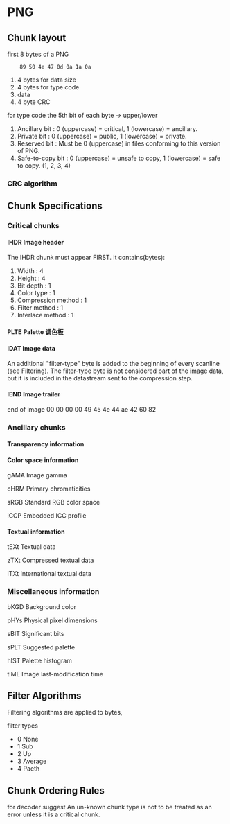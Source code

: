 # PNG

## Chunk layout
first 8 bytes of a PNG 

```text
    89 50 4e 47 0d 0a 1a 0a
```

1. 4 bytes for data size
1. 4 bytes for type code
1. data
1. 4 byte CRC

for type code the 5th bit of each byte -> upper/lower
1. Ancillary bit    : 0 (uppercase) = critical, 1 (lowercase) = ancillary.
2. Private bit      : 0 (uppercase) = public, 1 (lowercase) = private.
3. Reserved bit     : Must be 0 (uppercase) in files conforming to this version of PNG.
4. Safe-to-copy bit : 0 (uppercase) = unsafe to copy, 1 (lowercase) = safe to copy.
(1, 2, 3, 4)

### CRC algorithm

## Chunk Specifications
### Critical chunks
#### IHDR Image header
The IHDR chunk must appear FIRST. It contains(bytes):
1. Width               : 4
1. Height              : 4
1. Bit depth           : 1
1. Color type          : 1
1. Compression method  : 1
1. Filter method       : 1
1. Interlace method    : 1

#### PLTE Palette 调色板

#### IDAT Image data


An additional "filter-type" byte is added to the beginning of every scanline (see Filtering). 
The filter-type byte is not considered part of the image data, but it is included in 
the datastream sent to the compression step.



#### IEND Image trailer
end of image
00 00 00 00 49 45 4e 44 ae 42  60 82 


### Ancillary chunks
#### Transparency information
#### Color space information
gAMA Image gamma

cHRM Primary chromaticities

sRGB Standard RGB color space

iCCP Embedded ICC profile

#### Textual information
tEXt Textual data 

zTXt Compressed textual data

iTXt International textual data

### Miscellaneous information
bKGD Background color

pHYs Physical pixel dimensions

sBIT Significant bits

sPLT Suggested palette

hIST Palette histogram

tIME Image last-modification time

## Filter Algorithms
Filtering algorithms are applied to bytes,

filter types
- 0 None
- 1 Sub
- 2 Up
- 3 Average
- 4 Paeth

## Chunk Ordering Rules



for decoder suggest
An un-known chunk type is not to be treated as an error unless it is a critical chunk.

